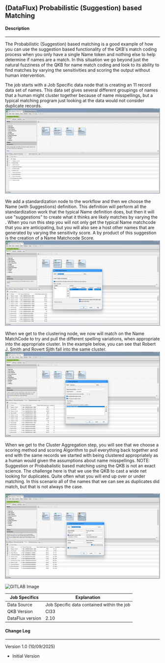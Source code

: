 ## (DataFlux) Probabilistic (Suggestion) based Matching

#### Description

------

The Probabilistic (Suggestion) based matching is a good example of how you can use the suggestion based functionality of the QKB's match coding process when you only have a single Name token and nothing else to help determine if names are a match.  In this situation we go beyond just the natural fuzziness of the QKB for name match coding and look to its ability to find matches by varying the sensitivities and scoring the output without human intervention. 

The job starts with a Job Specific data node that is creating an 11 record data set of names.  This data set gives several different groupings of names that a human might cluster together because of name misspellings, but a typical matching program just looking at the data would not consider duplicate records. 
![Input Data](img/probabalistic_input_data.jpg)

We add a standardization node to the workflow and then we choose the Name (with Suggestions) definition.  This definition will perform all the standardization work that the typical Name definition does, but then it will use "suggestions" to create what it thinks are likely matches by varying the .  When you run this step you will not only get the typical Name matchcode that you are anticipating, but you will also see a host other names that are generated by varying the sensitivity score.  A by product of this suggestion is the creation of a Name Matchcode Score.  
![Input Data](img/probabalistic_matchcodes_suggestions.jpg)

When we get to the clustering node, we now will match on the Name MatchCode to try and pull the different spelling variations, when appropriate into the appropriate cluster.  In the example below, you can see that Robert J. Smith and Rovert Sjith fall into the same cluster.
![Input Data](img/probabalistic_clustered_results.jpg)

When we get to the Cluster Aggregation step, you will see that we choose a scoring method and scoring Algorithm to pull everything back together and end with the same records we started with being clustered appropriately as a human would given the assumptions about name misspellings.  NOTE:  Suggestion or Probabalistic based matching using the QKB is not an exact science.  The challenge here is that we use the QKB to cast a wide net looking for duplicates.  Quite often what you will end up over or under matching.  In this scenario all of the names that we can see as duplicates did match, but that is not always the case.

![Input Data](img/probabalistic_aggregated_results.jpg)

 

![GITLAB Image](./img/Screenshot_1_2.jpg)




| Job Specifics    | Explanation                                |
| ---------------- | ------------------------------------------ |
| Data Source      | Job Specific data contained within the job |
| QKB Version      | CI33                                       |
| DataFlux version | 2.10                                       |

#### Change Log

------

Version 1.0 (10/09/2025)

- Initial Version
